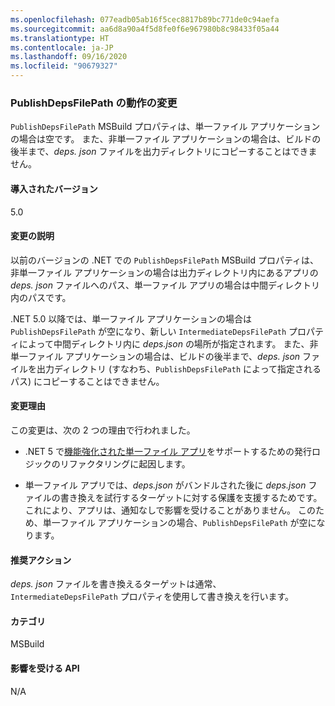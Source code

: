 ```yaml
---
ms.openlocfilehash: 077eadb05ab16f5cec8817b89bc771de0c94aefa
ms.sourcegitcommit: aa6d8a90a4f5d8fe0f6e967980b8c98433f05a44
ms.translationtype: HT
ms.contentlocale: ja-JP
ms.lasthandoff: 09/16/2020
ms.locfileid: "90679327"
---
```

### <a name="publishdepsfilepath-behavior-change"></a>PublishDepsFilePath の動作の変更

`PublishDepsFilePath` MSBuild プロパティは、単一ファイル アプリケーションの場合は空です。 また、非単一ファイル アプリケーションの場合は、ビルドの後半まで、*deps. json* ファイルを出力ディレクトリにコピーすることはできません。

#### <a name="version-introduced"></a>導入されたバージョン

5.0

#### <a name="change-description"></a>変更の説明

以前のバージョンの .NET での `PublishDepsFilePath` MSBuild プロパティは、非単一ファイル アプリケーションの場合は出力ディレクトリ内にあるアプリの *deps. json* ファイルへのパス、単一ファイル アプリの場合は中間ディレクトリ内のパスです。

.NET 5.0 以降では、単一ファイル アプリケーションの場合は `PublishDepsFilePath` が空になり、新しい `IntermediateDepsFilePath` プロパティによって中間ディレクトリ内に *deps.json* の場所が指定されます。 また、非単一ファイル アプリケーションの場合は、ビルドの後半まで、*deps. json* ファイルを出力ディレクトリ (すなわち、`PublishDepsFilePath` によって指定されるパス) にコピーすることはできません。

#### <a name="reason-for-change"></a>変更理由

この変更は、次の 2 つの理由で行われました。

- .NET 5 で[機能強化された単一ファイル アプリ](https://github.com/dotnet/designs/blob/master/accepted/2020/single-file/design.md)をサポートするための発行ロジックのリファクタリングに起因します。

- 単一ファイル アプリでは、*deps.json* がバンドルされた後に *deps.json* ファイルの書き換えを試行するターゲットに対する保護を支援するためです。これにより、アプリは、通知なしで影響を受けることがありません。 このため、単一ファイル アプリケーションの場合、`PublishDepsFilePath` が空になります。

#### <a name="recommended-action"></a>推奨アクション

*deps. json* ファイルを書き換えるターゲットは通常、`IntermediateDepsFilePath` プロパティを使用して書き換えを行います。

#### <a name="category"></a>カテゴリ

MSBuild

#### <a name="affected-apis"></a>影響を受ける API

N/A

<!--

#### Affected APIs

Not detectable via API analysis.

-->

